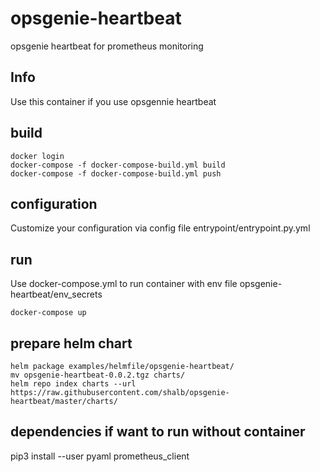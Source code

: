 # opsgenie-heartbeat
opsgenie heartbeat for prometheus monitoring

## Info

Use this container if you use opsgennie heartbeat

## build

~~~~
docker login
docker-compose -f docker-compose-build.yml build
docker-compose -f docker-compose-build.yml push
~~~~

## configuration

Customize your configuration via config file entrypoint/entrypoint.py.yml

## run

Use docker-compose.yml to run container with env file opsgenie-heartbeat/env_secrets
~~~~
docker-compose up
~~~~

## prepare helm chart

~~~~
helm package examples/helmfile/opsgenie-heartbeat/
mv opsgenie-heartbeat-0.0.2.tgz charts/
helm repo index charts --url https://raw.githubusercontent.com/shalb/opsgenie-heartbeat/master/charts/
~~~~

## dependencies if want to run without container

pip3 install --user pyaml prometheus_client


